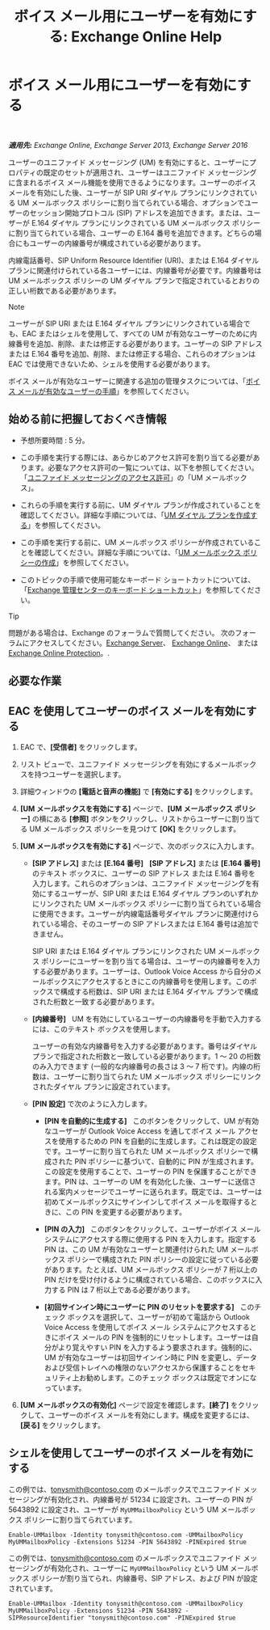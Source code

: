 ﻿---
title: 'ボイス メール用にユーザーを有効にする: Exchange Online Help'
TOCTitle: ボイス メール用にユーザーを有効にする
ms:assetid: ad027767-5e14-4cb1-9f8a-0791d9188db5
ms:mtpsurl: https://technet.microsoft.com/ja-jp/library/Bb124147(v=EXCHG.150)
ms:contentKeyID: 49896412
ms.date: 05/22/2018
mtps_version: v=EXCHG.150
f1_keywords:
- Microsoft.Exchange.Management.SnapIn.Esm.Recipients.EnableUnifiedMessagingWizardForm.EnableUnifiedMessagingWizardPage
ms.translationtype: HT
---

# ボイス メール用にユーザーを有効にする

 

_**適用先:** Exchange Online, Exchange Server 2013, Exchange Server 2016_

ユーザーのユニファイド メッセージング (UM) を有効にすると、ユーザーにプロパティの既定のセットが適用され、ユーザーはユニファイド メッセージングに含まれるボイス メール機能を使用できるようになります。ユーザーのボイス メールを有効にした後、ユーザーが SIP URI ダイヤル プランにリンクされている UM メールボックス ポリシーに割り当てられている場合、オプションでユーザーのセッション開始プロトコル (SIP) アドレスを追加できます。または、ユーザーが E.164 ダイヤル プランにリンクされている UM メールボックス ポリシーに割り当てられている場合、ユーザーの E.164 番号を追加できます。どちらの場合にもユーザーの内線番号が構成されている必要があります。

内線電話番号、SIP Uniform Resource Identifier (URI)、または E.164 ダイヤル プランに関連付けられている各ユーザーには、内線番号が必要です。内線番号は UM メールボックス ポリシーの UM ダイヤル プランで指定されているとおりの正しい桁数である必要があります。


> [!NOTE]
> ユーザーが SIP URI または E.164 ダイヤル プランにリンクされている場合でも、EAC またはシェルを使用して、すべての UM が有効なユーザーのために内線番号を追加、削除、または修正する必要があります。ユーザーの SIP アドレスまたは E.164 番号を追加、削除、または修正する場合、これらのオプションは EAC では使用できないため、シェルを使用する必要があります。



ボイス メールが有効なユーザーに関連する追加の管理タスクについては、「[ボイス メールが有効なユーザーの手順](voice-mail-enabled-user-procedures-exchange-2013-help.md)」を参照してください。

## 始める前に把握しておくべき情報

  - 予想所要時間 : 5 分。

  - この手順を実行する際には、あらかじめアクセス許可を割り当てる必要があります。必要なアクセス許可の一覧については、以下を参照してください。「[ユニファイド メッセージングのアクセス許可](unified-messaging-permissions-exchange-2013-help.md)」の「UM メールボックス」。

  - これらの手順を実行する前に、UM ダイヤル プランが作成されていることを確認してください。詳細な手順については、「[UM ダイヤル プランを作成する](create-a-um-dial-plan-exchange-2013-help.md)」を参照してください。

  - この手順を実行する前に、UM メールボックス ポリシーが作成されていることを確認してください。詳細な手順については、「[UM メールボックス ポリシーの作成](create-a-um-mailbox-policy-exchange-2013-help.md)」を参照してください。

  - このトピックの手順で使用可能なキーボード ショートカットについては、「[Exchange 管理センターのキーボード ショートカット](keyboard-shortcuts-in-the-exchange-admin-center-exchange-online-protection-help.md)」を参照してください。


> [!TIP]
> 問題がある場合は、Exchange のフォーラムで質問してください。 次のフォーラムにアクセスしてください。<A href="https://go.microsoft.com/fwlink/p/?linkid=60612">Exchange Server</A>、 <A href="https://go.microsoft.com/fwlink/p/?linkid=267542">Exchange Online</A>、 または <A href="https://go.microsoft.com/fwlink/p/?linkid=285351">Exchange Online Protection</A>。.



## 必要な作業

## EAC を使用してユーザーのボイス メールを有効にする

1.  EAC で、**\[受信者\]** をクリックします。

2.  リスト ビューで、ユニファイド メッセージングを有効にするメールボックスを持つユーザーを選択します。

3.  詳細ウィンドウの **\[電話と音声の機能\]** で **\[有効にする\]** をクリックします。

4.  **\[UM メールボックスを有効にする\]** ページで、**\[UM メールボックス ポリシー\]** の横にある **\[参照\]** ボタンをクリックし、リストからユーザーに割り当てる UM メールボックス ポリシーを見つけて **\[OK\]** をクリックします。

5.  **\[UM メールボックスを有効にする\]** ページで、次のボックスに入力します。
    
      - **\[SIP アドレス\]** または **\[E.164 番号\]**   **\[SIP アドレス\]** または **\[E.164 番号\]** のテキスト ボックスに、ユーザーの SIP アドレス または E.164 番号を入力します。これらのオプションは、ユニファイド メッセージングを有効にするユーザーが、SIP URI または E.164 ダイヤル プランのいずれかにリンクされた UM メールボックス ポリシーに割り当てられている場合に使用できます。ユーザーが内線電話番号ダイヤル プランに関連付けられている場合、そのユーザーの SIP アドレスまたは E.164 番号は追加できません。
        
        SIP URI または E.164 ダイヤル プランにリンクされた UM メールボックス ポリシーにユーザーを割り当てる場合は、ユーザーの内線番号を入力する必要があります。ユーザーは、Outlook Voice Access から自分のメールボックスにアクセスするときにこの内線番号を使用します。このボックスで構成する桁数は、SIP URI または E.164 ダイヤル プランで構成された桁数と一致する必要があります。
    
      - **\[内線番号\]**   UM を有効にしているユーザーの内線番号を手動で入力するには、このテキスト ボックスを使用します。
        
        ユーザーの有効な内線番号を入力する必要があります。番号はダイヤル プランで指定された桁数と一致している必要があります。1 ～ 20 の桁数のみ入力できます (一般的な内線番号の長さは 3 ～ 7 桁です)。内線の桁数は、ユーザーに割り当てられた UM メールボックス ポリシーにリンクされたダイヤル プランに設定されています。
    
      - **\[PIN 設定\]** で次のように入力します。
        
          - **\[PIN を自動的に生成する\]**   このボタンをクリックして、UM が有効なユーザーが Outlook Voice Access を通してボイス メール アクセスを使用するための PIN を自動的に生成します。これは既定の設定です。ユーザーに割り当てられた UM メールボックス ポリシーで構成された PIN ポリシーに基づいて、自動的に PIN が生成されます。この設定を使用することで、ユーザーの PIN を保護することができます。PIN は、ユーザーの UM を有効化した後、ユーザーに送信される案内メッセージでユーザーに送られます。既定では、ユーザーは初めてメールボックスにサインインしてボイス メールを取得するときに、この PIN を変更する必要があります。
        
          - **\[PIN の入力\]**   このボタンをクリックして、ユーザーがボイス メール システムにアクセスする際に使用する PIN を入力します。指定する PIN は、この UM が有効なユーザーと関連付けられた UM メールボックス ポリシーで構成された PIN ポリシーの設定に従っている必要があります。たとえば、UM メールボックス ポリシーが 7 桁以上の PIN だけを受け付けるように構成されている場合、このボックスに入力する PIN は 7 桁以上である必要があります。
        
          - **\[初回サインイン時にユーザーに PIN のリセットを要求する\]**   このチェック ボックスを選択して、ユーザーが初めて電話から Outlook Voice Access を使用してボイス メール システムにアクセスするときにボイス メールの PIN を強制的にリセットします。ユーザーは自分がより覚えやすい PIN を入力するよう要求されます。強制的に、UM が有効なユーザーは初回サインイン時に PIN を変更し、データおよび受信トレイへの権限のないアクセスから保護することをセキュリティ上お勧めします。このチェック ボックスは既定でオンになっています。

6.  **\[UM メールボックスの有効化\]** ページで設定を確認します。**\[終了\]** をクリックして、ユーザーのボイス メールを有効にします。構成を変更するには、**\[戻る\]** をクリックします。

## シェルを使用してユーザーのボイス メールを有効にする

この例では、tonysmith@contoso.com のメールボックスでユニファイド メッセージングが有効化され、内線番号が 51234 に設定され、ユーザーの PIN が 5643892 に設定され、ユーザーが `MyUMMailboxPolicy` という UM メールボックス ポリシーに割り当てられています。

    Enable-UMMailbox -Identity tonysmith@contoso.com -UMMailboxPolicy MyUMMailboxPolicy -Extensions 51234 -PIN 5643892 -PINExpired $true

この例では、tonysmith@contoso.com のメールボックスでユニファイド メッセージングが有効化され、ユーザーに `MyUMMailboxPolicy` という UM メールボックス ポリシーが割り当てられ、内線番号、SIP アドレス、および PIN が設定されています。

    Enable-UMMailbox -Identity tonysmith@contoso.com -UMMailboxPolicy MyUMMailboxPolicy -Extensions 51234 -PIN 5643892 -SIPResourceIdentifier "tonysmith@contoso.com" -PINExpired $true

